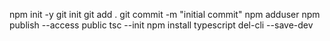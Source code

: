 npm init -y
git init
git add .
git commit -m "initial commit"
npm adduser
npm publish --access public
tsc --init
npm install typescript del-cli --save-dev
